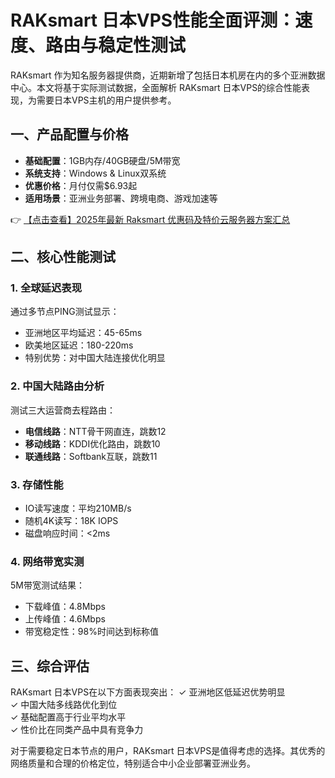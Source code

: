 # RAKsmart 日本VPS性能全面评测：速度、路由与稳定性测试

RAKsmart 作为知名服务器提供商，近期新增了包括日本机房在内的多个亚洲数据中心。本文将基于实际测试数据，全面解析 RAKsmart 日本VPS的综合性能表现，为需要日本VPS主机的用户提供参考。

## 一、产品配置与价格
- **基础配置**：1GB内存/40GB硬盘/5M带宽
- **系统支持**：Windows & Linux双系统
- **优惠价格**：月付仅需$6.93起
- **适用场景**：亚洲业务部署、跨境电商、游戏加速等

👉 [【点击查看】2025年最新 Raksmart 优惠码及特价云服务器方案汇总](https://bit.ly/raksmart)

## 二、核心性能测试

### 1. 全球延迟表现
通过多节点PING测试显示：
- 亚洲地区平均延迟：45-65ms
- 欧美地区延迟：180-220ms
- 特别优势：对中国大陆连接优化明显

### 2. 中国大陆路由分析
测试三大运营商去程路由：
- **电信线路**：NTT骨干网直连，跳数12
- **移动线路**：KDDI优化路由，跳数10
- **联通线路**：Softbank互联，跳数11

### 3. 存储性能
- IO读写速度：平均210MB/s
- 随机4K读写：18K IOPS
- 磁盘响应时间：<2ms

### 4. 网络带宽实测
5M带宽测试结果：
- 下载峰值：4.8Mbps
- 上传峰值：4.6Mbps
- 带宽稳定性：98%时间达到标称值

## 三、综合评估
RAKsmart 日本VPS在以下方面表现突出：
✓ 亚洲地区低延迟优势明显  
✓ 中国大陆多线路优化到位  
✓ 基础配置高于行业平均水平  
✓ 性价比在同类产品中具有竞争力

对于需要稳定日本节点的用户，RAKsmart 日本VPS是值得考虑的选择。其优秀的网络质量和合理的价格定位，特别适合中小企业部署亚洲业务。